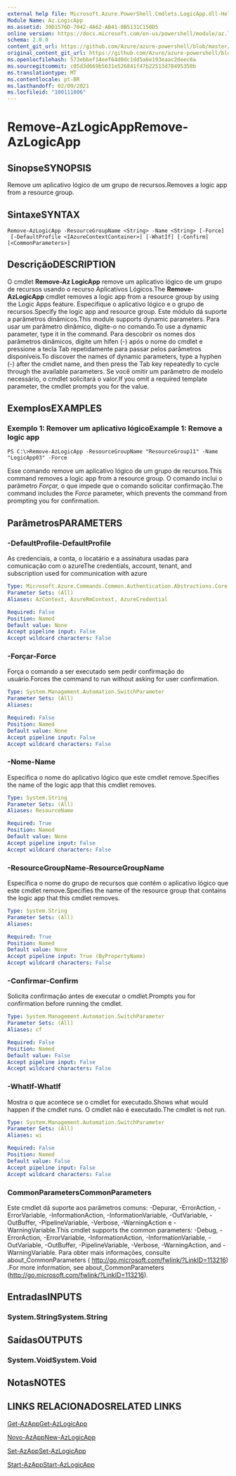 ```yaml
---
external help file: Microsoft.Azure.PowerShell.Cmdlets.LogicApp.dll-Help.xml
Module Name: Az.LogicApp
ms.assetid: 39D1576D-7042-4A62-AB41-0B5131C150D5
online version: https://docs.microsoft.com/en-us/powershell/module/az.logicapp/remove-azlogicapp
schema: 2.0.0
content_git_url: https://github.com/Azure/azure-powershell/blob/master/src/LogicApp/LogicApp/help/Remove-AzLogicApp.md
original_content_git_url: https://github.com/Azure/azure-powershell/blob/master/src/LogicApp/LogicApp/help/Remove-AzLogicApp.md
ms.openlocfilehash: 573ebbef14eef64d0dc1dd5a6e193eaac2deec0a
ms.sourcegitcommit: c05d3d669b5631e526841f47b22513d78495350b
ms.translationtype: MT
ms.contentlocale: pt-BR
ms.lasthandoff: 02/09/2021
ms.locfileid: "100111806"
---
```

# <span data-ttu-id="277c7-101">Remove-AzLogicApp</span><span class="sxs-lookup"><span data-stu-id="277c7-101">Remove-AzLogicApp</span></span>

## <span data-ttu-id="277c7-102">Sinopse</span><span class="sxs-lookup"><span data-stu-id="277c7-102">SYNOPSIS</span></span>
<span data-ttu-id="277c7-103">Remove um aplicativo lógico de um grupo de recursos.</span><span class="sxs-lookup"><span data-stu-id="277c7-103">Removes a logic app from a resource group.</span></span>

## <span data-ttu-id="277c7-104">Sintaxe</span><span class="sxs-lookup"><span data-stu-id="277c7-104">SYNTAX</span></span>

```
Remove-AzLogicApp -ResourceGroupName <String> -Name <String> [-Force]
 [-DefaultProfile <IAzureContextContainer>] [-WhatIf] [-Confirm] [<CommonParameters>]
```

## <span data-ttu-id="277c7-105">Descrição</span><span class="sxs-lookup"><span data-stu-id="277c7-105">DESCRIPTION</span></span>
<span data-ttu-id="277c7-106">O cmdlet **Remove-Az LogicApp** remove um aplicativo lógico de um grupo de recursos usando o recurso Aplicativos Lógicos.</span><span class="sxs-lookup"><span data-stu-id="277c7-106">The **Remove-AzLogicApp** cmdlet removes a logic app from a resource group by using the Logic Apps feature.</span></span>
<span data-ttu-id="277c7-107">Especifique o aplicativo lógico e o grupo de recursos.</span><span class="sxs-lookup"><span data-stu-id="277c7-107">Specify the logic app and resource group.</span></span>
<span data-ttu-id="277c7-108">Este módulo dá suporte a parâmetros dinâmicos.</span><span class="sxs-lookup"><span data-stu-id="277c7-108">This module supports dynamic parameters.</span></span>
<span data-ttu-id="277c7-109">Para usar um parâmetro dinâmico, digite-o no comando.</span><span class="sxs-lookup"><span data-stu-id="277c7-109">To use a dynamic parameter, type it in the command.</span></span>
<span data-ttu-id="277c7-110">Para descobrir os nomes dos parâmetros dinâmicos, digite um hífen (-) após o nome do cmdlet e pressione a tecla Tab repetidamente para passar pelos parâmetros disponíveis.</span><span class="sxs-lookup"><span data-stu-id="277c7-110">To discover the names of dynamic parameters, type a hyphen (-) after the cmdlet name, and then press the Tab key repeatedly to cycle through the available parameters.</span></span>
<span data-ttu-id="277c7-111">Se você omitir um parâmetro de modelo necessário, o cmdlet solicitará o valor.</span><span class="sxs-lookup"><span data-stu-id="277c7-111">If you omit a required template parameter, the cmdlet prompts you for the value.</span></span>

## <span data-ttu-id="277c7-112">Exemplos</span><span class="sxs-lookup"><span data-stu-id="277c7-112">EXAMPLES</span></span>

### <span data-ttu-id="277c7-113">Exemplo 1: Remover um aplicativo lógico</span><span class="sxs-lookup"><span data-stu-id="277c7-113">Example 1: Remove a logic app</span></span>
```
PS C:\>Remove-AzLogicApp -ResourceGroupName "ResourceGroup11" -Name "LogicApp03" -Force
```

<span data-ttu-id="277c7-114">Esse comando remove um aplicativo lógico de um grupo de recursos.</span><span class="sxs-lookup"><span data-stu-id="277c7-114">This command removes a logic app from a resource group.</span></span>
<span data-ttu-id="277c7-115">O comando inclui o parâmetro *Forçar,* o que impede que o comando solicitar confirmação.</span><span class="sxs-lookup"><span data-stu-id="277c7-115">The command includes the *Force* parameter, which prevents the command from prompting you for confirmation.</span></span>

## <span data-ttu-id="277c7-116">Parâmetros</span><span class="sxs-lookup"><span data-stu-id="277c7-116">PARAMETERS</span></span>

### <span data-ttu-id="277c7-117">-DefaultProfile</span><span class="sxs-lookup"><span data-stu-id="277c7-117">-DefaultProfile</span></span>
<span data-ttu-id="277c7-118">As credenciais, a conta, o locatário e a assinatura usadas para comunicação com o azure</span><span class="sxs-lookup"><span data-stu-id="277c7-118">The credentials, account, tenant, and subscription used for communication with azure</span></span>

```yaml
Type: Microsoft.Azure.Commands.Common.Authentication.Abstractions.Core.IAzureContextContainer
Parameter Sets: (All)
Aliases: AzContext, AzureRmContext, AzureCredential

Required: False
Position: Named
Default value: None
Accept pipeline input: False
Accept wildcard characters: False
```

### <span data-ttu-id="277c7-119">-Forçar</span><span class="sxs-lookup"><span data-stu-id="277c7-119">-Force</span></span>
<span data-ttu-id="277c7-120">Força o comando a ser executado sem pedir confirmação do usuário.</span><span class="sxs-lookup"><span data-stu-id="277c7-120">Forces the command to run without asking for user confirmation.</span></span>

```yaml
Type: System.Management.Automation.SwitchParameter
Parameter Sets: (All)
Aliases:

Required: False
Position: Named
Default value: None
Accept pipeline input: False
Accept wildcard characters: False
```

### <span data-ttu-id="277c7-121">-Nome</span><span class="sxs-lookup"><span data-stu-id="277c7-121">-Name</span></span>
<span data-ttu-id="277c7-122">Especifica o nome do aplicativo lógico que este cmdlet remove.</span><span class="sxs-lookup"><span data-stu-id="277c7-122">Specifies the name of the logic app that this cmdlet removes.</span></span>

```yaml
Type: System.String
Parameter Sets: (All)
Aliases: ResourceName

Required: True
Position: Named
Default value: None
Accept pipeline input: False
Accept wildcard characters: False
```

### <span data-ttu-id="277c7-123">-ResourceGroupName</span><span class="sxs-lookup"><span data-stu-id="277c7-123">-ResourceGroupName</span></span>
<span data-ttu-id="277c7-124">Especifica o nome do grupo de recursos que contém o aplicativo lógico que este cmdlet remove.</span><span class="sxs-lookup"><span data-stu-id="277c7-124">Specifies the name of the resource group that contains the logic app that this cmdlet removes.</span></span>

```yaml
Type: System.String
Parameter Sets: (All)
Aliases:

Required: True
Position: Named
Default value: None
Accept pipeline input: True (ByPropertyName)
Accept wildcard characters: False
```

### <span data-ttu-id="277c7-125">-Confirmar</span><span class="sxs-lookup"><span data-stu-id="277c7-125">-Confirm</span></span>
<span data-ttu-id="277c7-126">Solicita confirmação antes de executar o cmdlet.</span><span class="sxs-lookup"><span data-stu-id="277c7-126">Prompts you for confirmation before running the cmdlet.</span></span>

```yaml
Type: System.Management.Automation.SwitchParameter
Parameter Sets: (All)
Aliases: cf

Required: False
Position: Named
Default value: False
Accept pipeline input: False
Accept wildcard characters: False
```

### <span data-ttu-id="277c7-127">-WhatIf</span><span class="sxs-lookup"><span data-stu-id="277c7-127">-WhatIf</span></span>
<span data-ttu-id="277c7-128">Mostra o que acontece se o cmdlet for executado.</span><span class="sxs-lookup"><span data-stu-id="277c7-128">Shows what would happen if the cmdlet runs.</span></span>
<span data-ttu-id="277c7-129">O cmdlet não é executado.</span><span class="sxs-lookup"><span data-stu-id="277c7-129">The cmdlet is not run.</span></span>

```yaml
Type: System.Management.Automation.SwitchParameter
Parameter Sets: (All)
Aliases: wi

Required: False
Position: Named
Default value: False
Accept pipeline input: False
Accept wildcard characters: False
```

### <span data-ttu-id="277c7-130">CommonParameters</span><span class="sxs-lookup"><span data-stu-id="277c7-130">CommonParameters</span></span>
<span data-ttu-id="277c7-131">Este cmdlet dá suporte aos parâmetros comuns: -Depurar, -ErrorAction, -ErrorVariable, -InformationAction, -InformationVariable, -OutVariable, -OutBuffer, -PipelineVariable, -Verbose, -WarningAction e -WarningVariable.</span><span class="sxs-lookup"><span data-stu-id="277c7-131">This cmdlet supports the common parameters: -Debug, -ErrorAction, -ErrorVariable, -InformationAction, -InformationVariable, -OutVariable, -OutBuffer, -PipelineVariable, -Verbose, -WarningAction, and -WarningVariable.</span></span> <span data-ttu-id="277c7-132">Para obter mais informações, consulte about_CommonParameters ( http://go.microsoft.com/fwlink/?LinkID=113216) .</span><span class="sxs-lookup"><span data-stu-id="277c7-132">For more information, see about_CommonParameters (http://go.microsoft.com/fwlink/?LinkID=113216).</span></span>

## <span data-ttu-id="277c7-133">Entradas</span><span class="sxs-lookup"><span data-stu-id="277c7-133">INPUTS</span></span>

### <span data-ttu-id="277c7-134">System.String</span><span class="sxs-lookup"><span data-stu-id="277c7-134">System.String</span></span>

## <span data-ttu-id="277c7-135">Saídas</span><span class="sxs-lookup"><span data-stu-id="277c7-135">OUTPUTS</span></span>

### <span data-ttu-id="277c7-136">System.Void</span><span class="sxs-lookup"><span data-stu-id="277c7-136">System.Void</span></span>

## <span data-ttu-id="277c7-137">Notas</span><span class="sxs-lookup"><span data-stu-id="277c7-137">NOTES</span></span>

## <span data-ttu-id="277c7-138">LINKS RELACIONADOS</span><span class="sxs-lookup"><span data-stu-id="277c7-138">RELATED LINKS</span></span>

[<span data-ttu-id="277c7-139">Get-AzApp</span><span class="sxs-lookup"><span data-stu-id="277c7-139">Get-AzLogicApp</span></span>](./Get-AzLogicApp.md)

[<span data-ttu-id="277c7-140">Novo-AzApp</span><span class="sxs-lookup"><span data-stu-id="277c7-140">New-AzLogicApp</span></span>](./New-AzLogicApp.md)

[<span data-ttu-id="277c7-141">Set-AzApp</span><span class="sxs-lookup"><span data-stu-id="277c7-141">Set-AzLogicApp</span></span>](./Set-AzLogicApp.md)

[<span data-ttu-id="277c7-142">Start-AzApp</span><span class="sxs-lookup"><span data-stu-id="277c7-142">Start-AzLogicApp</span></span>](./Start-AzLogicApp.md)


